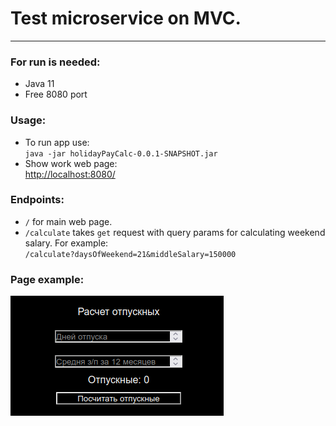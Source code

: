 # Test microservice on MVC.
___

### For run is needed:
* Java 11
* Free 8080 port

### Usage:
* To run app use:\
``java -jar holidayPayCalc-0.0.1-SNAPSHOT.jar``
* Show work web page:\
[http://localhost:8080/](http://localhost:8080/)

### Endpoints:
*  ``/`` for main web page.
* ``/calculate`` takes ``get`` request with query params for calculating weekend salary. For example:\
``/calculate?daysOfWeekend=21&middleSalary=150000``

### Page example:
![mainPage](main_page_example.png)